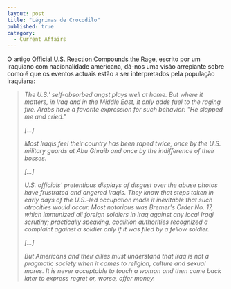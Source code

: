 ```yaml
---
layout: post
title: "Lágrimas de Crocodilo"
published: true
category:
  - Current Affairs
---
```

<p>O artigo <a title="Los Angeles Times: Official U.S. Reaction Compounds the Rage" href="http://www.latimes.com/news/printedition/opinion/la-op-kadhim9may09,1,7022030,print.story">Official U.S. Reaction Compounds the Rage</a>, escrito por um iraquiano com nacionalidade americana, dá-nos uma visão arrepiante sobre como é que os eventos actuais estão a ser interpretados pela população iraquiana:</p>
<blockquote><cite><p>
The U.S.' self-absorbed angst plays well at home. But where it matters, in Iraq and in the Middle East, it only adds fuel to the raging fire. Arabs have a favorite expression for such behavior: "He slapped me and cried." 
</p>[...]<p>
Most Iraqis feel their country has been raped twice, once by the U.S. military guards at Abu Ghraib and once by the indifference of their bosses.
</p>[...]<p>
U.S. officials' pretentious displays of disgust over the abuse photos have frustrated and angered Iraqis. They know that steps taken in early days of the U.S.-led occupation made it inevitable that such atrocities would occur. Most notorious was Bremer's Order No. 17, which immunized all foreign soldiers in Iraq against any local Iraqi scrutiny; practically speaking, coalition authorities recognized a complaint against a soldier only if it was filed by a fellow soldier.
</p>[...]<p>
But Americans and their allies must understand that Iraq is not a pragmatic society when it comes to religion, culture and sexual mores. It is never acceptable to touch a woman and then come back later to express regret or, worse, offer money.</p>
</cite></blockquote>

